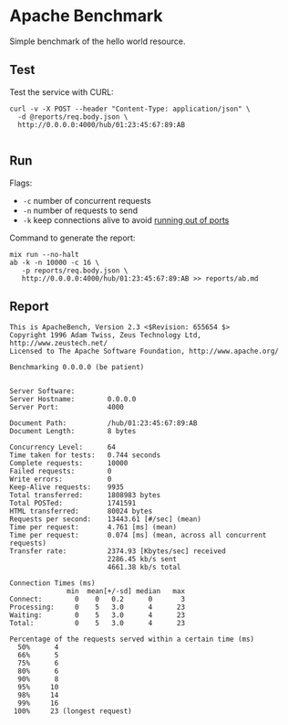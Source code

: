 # Apache Benchmark

Simple benchmark of the hello world resource.

## Test

Test the service with CURL:

```
curl -v -X POST --header "Content-Type: application/json" \
  -d @reports/req.body.json \
  http://0.0.0.0:4000/hub/01:23:45:67:89:AB


```

## Run

Flags:

* `-c` number of concurrent requests
* `-n` number of requests to send
* `-k` keep connections alive to avoid [running out of ports](http://stackoverflow.com/a/1217100)

Command to generate the report:

    mix run --no-halt
    ab -k -n 10000 -c 16 \
       -p reports/req.body.json \
       http://0.0.0.0:4000/hub/01:23:45:67:89:AB >> reports/ab.md

## Report

```
This is ApacheBench, Version 2.3 <$Revision: 655654 $>
Copyright 1996 Adam Twiss, Zeus Technology Ltd, http://www.zeustech.net/
Licensed to The Apache Software Foundation, http://www.apache.org/

Benchmarking 0.0.0.0 (be patient)


Server Software:
Server Hostname:        0.0.0.0
Server Port:            4000

Document Path:          /hub/01:23:45:67:89:AB
Document Length:        8 bytes

Concurrency Level:      64
Time taken for tests:   0.744 seconds
Complete requests:      10000
Failed requests:        0
Write errors:           0
Keep-Alive requests:    9935
Total transferred:      1808983 bytes
Total POSTed:           1741591
HTML transferred:       80024 bytes
Requests per second:    13443.61 [#/sec] (mean)
Time per request:       4.761 [ms] (mean)
Time per request:       0.074 [ms] (mean, across all concurrent requests)
Transfer rate:          2374.93 [Kbytes/sec] received
                        2286.45 kb/s sent
                        4661.38 kb/s total

Connection Times (ms)
              min  mean[+/-sd] median   max
Connect:        0    0   0.2      0       3
Processing:     0    5   3.0      4      23
Waiting:        0    5   3.0      4      23
Total:          0    5   3.0      4      23

Percentage of the requests served within a certain time (ms)
  50%      4
  66%      5
  75%      6
  80%      6
  90%      8
  95%     10
  98%     14
  99%     16
 100%     23 (longest request)
